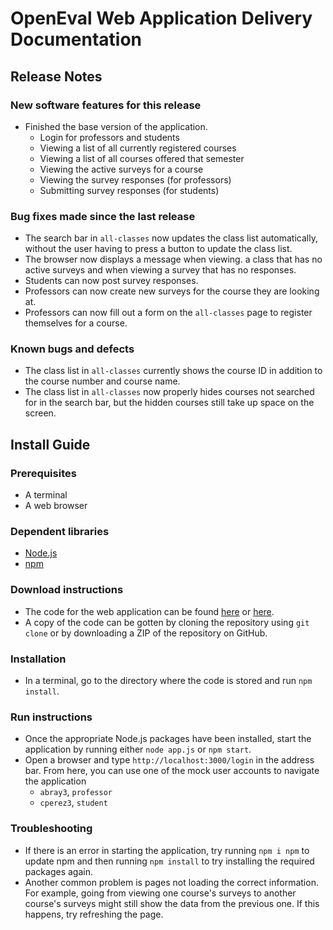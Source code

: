 # OpenEval Web Application Delivery Documentation

## Release Notes

### New software features for this release

* Finished the base version of the application.
  * Login for professors and students
  * Viewing a list of all currently registered courses
  * Viewing a list of all courses offered that semester
  * Viewing the active surveys for a course
  * Viewing the survey responses (for professors)
  * Submitting survey responses (for students)

### Bug fixes made since the last release

* The search bar in `all-classes` now updates the class list automatically, without the user having to press a button to update the class list.
* The browser now displays a message when viewing. a class that has no active surveys and when viewing a survey that has no responses.
* Students can now post survey responses.
* Professors can now create new surveys for the course they are looking at.
* Professors can now fill out a form on the `all-classes` page to register themselves for a course.

### Known bugs and defects

* The class list in `all-classes` currently shows the course ID in addition to the course number and course name.
* The class list in `all-classes` now properly hides courses not searched for in the search bar, but the hidden courses still take up space on the screen.

## Install Guide

### Prerequisites

* A terminal
* A web browser

### Dependent libraries

* [Node.js](https://nodejs.org/en/)
* [npm](https://docs.npmjs.com/downloading-and-installing-node-js-and-npm)

### Download instructions

* The code for the web application can be found [here](https://github.com/dedding4341/OpenEval/tree/master/Web) or [here](https://github.com/davidherszenhaut/OpenEvalWebApplication).
* A copy of the code can be gotten by cloning the repository using `git clone` or by downloading a ZIP of the repository on GitHub.

### Installation

* In a terminal, go to the directory where the code is stored and run `npm install`.

### Run instructions

* Once the appropriate Node.js packages have been installed, start the application by running either `node app.js` or `npm start`.
* Open a browser and type `http://localhost:3000/login` in the address bar. From here, you can use one of the mock user accounts to navigate the application
  * `abray3`, `professor`
  * `cperez3`, `student`

### Troubleshooting

* If there is an error in starting the application, try running `npm i npm` to update npm and then running `npm install` to try installing the required packages again.
* Another common problem is pages not loading the correct information. For example, going from viewing one course's surveys to another course's surveys might still show the data from the previous one. If this happens, try refreshing the page.